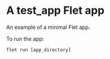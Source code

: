 # A test_app Flet app

An example of a minimal Flet app.

To run the app:

```
flet run [app_directory]
```